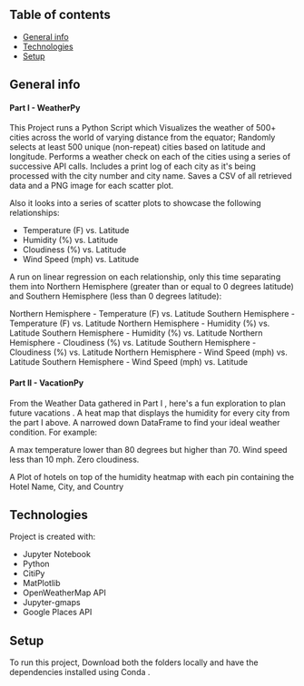 ## Table of contents
* [General info](#general-info)
* [Technologies](#technologies)
* [Setup](#setup)

## General info
#### Part I - WeatherPy
This Project runs a Python Script which  Visualizes the weather of 500+ cities across the world of varying distance from the equator; 
Randomly selects  at least 500 unique (non-repeat) cities based on latitude and longitude.
Performs a weather check on each of the cities using a series of successive API calls.
Includes a print log of each city as it's being processed with the city number and city name.
Saves a CSV of all retrieved data and a PNG image for each scatter plot.


Also it looks into a series of scatter plots to showcase the following relationships:

* Temperature (F) vs. Latitude
* Humidity (%) vs. Latitude
* Cloudiness (%) vs. Latitude
* Wind Speed (mph) vs. Latitude

A run on  linear regression on each relationship, only this time separating them into Northern Hemisphere (greater than or equal to 0 degrees latitude) and Southern Hemisphere (less than 0 degrees latitude):

Northern Hemisphere - Temperature (F) vs. Latitude
Southern Hemisphere - Temperature (F) vs. Latitude
Northern Hemisphere - Humidity (%) vs. Latitude
Southern Hemisphere - Humidity (%) vs. Latitude
Northern Hemisphere - Cloudiness (%) vs. Latitude
Southern Hemisphere - Cloudiness (%) vs. Latitude
Northern Hemisphere - Wind Speed (mph) vs. Latitude
Southern Hemisphere - Wind Speed (mph) vs. Latitude

#### Part II - VacationPy

From the Weather Data gathered in Part I , here's a fun exploration to plan future vacations . 
A heat map that displays the humidity for every city from the part I above.
A narrowed down DataFrame to find your ideal weather condition. 
For example:

A max temperature lower than 80 degrees but higher than 70.
Wind speed less than 10 mph.
Zero cloudiness.

A Plot of  hotels on top of the humidity heatmap with each pin containing the Hotel Name, City, and Country

## Technologies
Project is created with:
* Jupyter Notebook
* Python
* CitiPy
* MatPlotlib
* OpenWeatherMap API
* Jupyter-gmaps
* Google Places API 

## Setup
To run this project, Download both the folders locally and have the dependencies installed using Conda .

